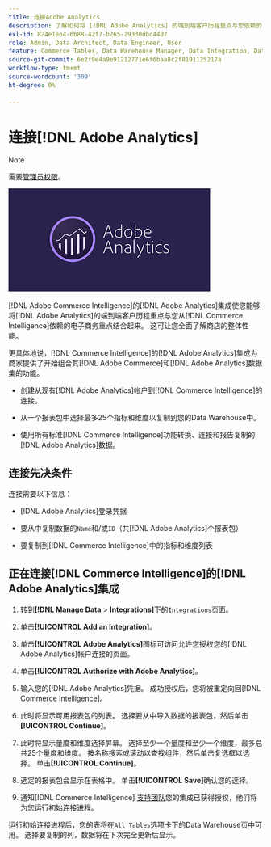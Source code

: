 ```yaml
---
title: 连接Adobe Analytics
description: 了解如何将 [!DNL Adobe Analytics] 的端到端客户历程重点与您依赖的 [!DNL Commerce Intelligence]的电子商务重点结合起来。
exl-id: 824e1ee4-6b88-42f7-b265-29330dbc4407
role: Admin, Data Architect, Data Engineer, User
feature: Commerce Tables, Data Warehouse Manager, Data Integration, Data Import/Export
source-git-commit: 6e2f9e4a9e91212771e6f6baa8c2f8101125217a
workflow-type: tm+mt
source-wordcount: '309'
ht-degree: 0%

---
```


# 连接[!DNL Adobe Analytics]

>[!NOTE]
>
>需要[管理员权限](../../../administrator/user-management/user-management.md)。

![](../../../assets/adobe-analytic-slogo.png)

[!DNL Adobe Commerce Intelligence]的[!DNL Adobe Analytics]集成使您能够将[!DNL Adobe Analytics]的端到端客户历程重点与您从[!DNL Commerce Intelligence]依赖的电子商务重点结合起来。 这可让您全面了解商店的整体性能。

更具体地说，[!DNL Commerce Intelligence]的[!DNL Adobe Analytics]集成为商家提供了开始组合其[!DNL Adobe Commerce]和[!DNL Adobe Analytics]数据集的功能。

- 创建从现有[!DNL Adobe Analytics]帐户到[!DNL Commerce Intelligence]的连接。

- 从一个报表包中选择最多25个指标和维度以复制到您的Data Warehouse中。

- 使用所有标准[!DNL Commerce Intelligence]功能转换、连接和报告复制的[!DNL Adobe Analytics]数据。

## 连接先决条件

连接需要以下信息：

- [!DNL Adobe Analytics]登录凭据

- 要从中复制数据的`Name`和/或`ID`（共[!DNL Adobe Analytics]个报表包）

- 要复制到[!DNL Commerce Intelligence]中的指标和维度列表

## 正在连接[!DNL Commerce Intelligence]的[!DNL Adobe Analytics]集成

1. 转到&#x200B;**[!DNL Manage Data** > **Integrations]**&#x200B;下的`Integrations`页面。

1. 单击&#x200B;**[!UICONTROL Add an Integration]**。

1. 单击&#x200B;**[!UICONTROL Adobe Analytics]**&#x200B;图标可访问允许您授权您的[!DNL Adobe Analytics]帐户连接的页面。

1. 单击&#x200B;**[!UICONTROL Authorize with Adobe Analytics]**。

1. 输入您的[!DNL Adobe Analytics]凭据。 成功授权后，您将被重定向回[!DNL Commerce Intelligence]。

1. 此时将显示可用报表包的列表。 选择要从中导入数据的报表包，然后单击&#x200B;**[!UICONTROL Continue]**。

1. 此时将显示量度和维度选择屏幕。 选择至少一个量度和至少一个维度，最多总共25个量度和维度。 按名称搜索或滚动以查找组件，然后单击复选框以选择。 单击&#x200B;**[!UICONTROL Continue]**。

1. 选定的报表包会显示在表格中。 单击&#x200B;**[!UICONTROL Save]**&#x200B;确认您的选择。

1. 通知[!DNL Commerce Intelligence] [支持团队](https://experienceleague.adobe.com/docs/commerce-knowledge-base/kb/troubleshooting/miscellaneous/mbi-service-policies.html)您的集成已获得授权，他们将为您运行初始连接进程。

运行初始连接进程后，您的表将在`All Tables`选项卡下的Data Warehouse页中可用。 选择要复制的列，数据将在下次完全更新后显示。
